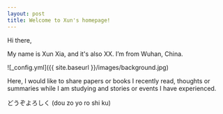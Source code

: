 ```yaml
---
layout: post
title: Welcome to Xun's homepage!
---
```


Hi there,

My name is Xun Xia, and it's also XX. I’m from Wuhan, China.

![_config.yml]({{ site.baseurl }}/images/background.jpg)

Here, I would like to share papers or books I recently read, thoughts or summaries while I am studying and stories or events I have experienced.

どうぞよろしく (dou zo yo ro shi ku)
